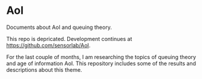 # AoI
Documents about AoI and queuing theory.

This repo is depricated. Development continues at https://github.com/sensorlab/AoI.

For the last couple of months, I am researching the topics of queuing theory and age of information AoI. This repository includes some of the results and descriptions about this theme. 
